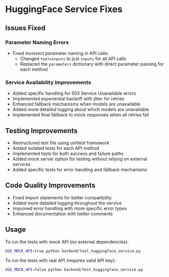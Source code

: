 # HuggingFace Service Fixes

## Issues Fixed

### Parameter Naming Errors
- Fixed incorrect parameter naming in API calls:
  - Changed `text=inputs` to just `inputs` for all API calls
  - Replaced the `parameters` dictionary with direct parameter passing for each method

### Service Availability Improvements
- Added specific handling for 503 Service Unavailable errors
- Implemented exponential backoff with jitter for retries
- Enhanced fallback mechanisms when models are unavailable
- Added more detailed logging about which models are unavailable
- Implemented final fallback to mock responses when all retries fail

## Testing Improvements
- Restructured test file using unittest framework
- Added isolated tests for each API method
- Implemented tests for both success and failure paths
- Added mock server option for testing without relying on external services
- Added specific tests for error handling and fallback mechanisms

## Code Quality Improvements
- Fixed import statements for better compatibility
- Added more detailed logging throughout the service
- Improved error handling with more specific error types
- Enhanced documentation with better comments

## Usage
To run the tests with mock API (no external dependencies):
```bash
USE_MOCK_API=true python backend/test_huggingface_service.py
```

To run the tests with real API (requires valid API key):
```bash
USE_MOCK_API=false python backend/test_huggingface_service.py
``` 